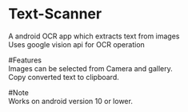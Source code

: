 # Text-Scanner
A android OCR app which extracts text from images  
Uses google vision api for OCR operation

#Features  
Images can be selected from Camera and gallery.  
Copy converted text to clipboard.

#Note  
Works on android version 10 or lower.
